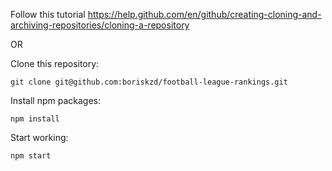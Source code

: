 
Follow this tutorial https://help.github.com/en/github/creating-cloning-and-archiving-repositories/cloning-a-repository

OR

Clone this repository:

```
git clone git@github.com:boriskzd/football-league-rankings.git
```

Install npm packages:

```
npm install
```

Start working:

```
npm start
```
